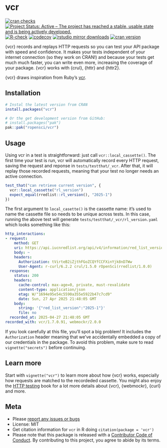 
# vcr

<!-- README.md is generated from README.Rmd. Please edit that file -->

[![cran
checks](https://badges.cranchecks.info/worst/vcr.svg)](https://CRAN.R-project.org/package=vcr)
[![Project Status: Active – The project has reached a stable, usable
state and is being actively
developed.](https://www.repostatus.org/badges/latest/active.svg)](https://www.repostatus.org/#active)
[![R-check](https://github.com/ropensci/vcr/workflows/R-check/badge.svg)](https://github.com/ropensci/vcr/actions/)
[![codecov](https://codecov.io/gh/ropensci/vcr/branch/main/graph/badge.svg)](https://app.codecov.io/gh/ropensci/vcr)
[![rstudio mirror
downloads](https://cranlogs.r-pkg.org/badges/vcr)](https://github.com/r-hub/cranlogs.app)
[![cran
version](https://www.r-pkg.org/badges/version/vcr)](https://cran.r-project.org/package=vcr)

{vcr} records and replays HTTP requests so you can test your API package
with speed and confidence. It makes your tests independent of your
internet connection (so they work on CRAN!) and because your tests get
much much faster, you can write even more, increasing the coverage of
your package. {vcr} works with {crul}, {httr} and {httr2}.

{vcr} draws inspiration from Ruby’s [vcr](https://github.com/vcr/vcr).

## Installation

``` r
# Instal the latest version from CRAN
install.packages("vcr")

# Or the get development version from GitHub:
# install.packages("pak")
pak::pak("ropensci/vcr")
```

## Usage

Using vcr in a test is straightforward: just call
`vcr::local_cassette()`. The first time your test is run, vcr will
automatically record every HTTP request, saving the request and reponse
in `tests/testthat/_vcr`. After that, it will replay those recorded
requests, meaning that your test no longer needs an active connection.

``` r
test_that("can retrieve current version", {
  vcr::local_cassette("rl_version")
  expect_equal(rredlist::rl_version(), "2025-1")
})
```

The first argument to `local_casette()` is the cassette name: it’s used
to name the cassette file so needs to be unique across tests. In this
case, running the above test will generate
`tests/testthat/_vcr/rl_version.yaml` which looks something like this:

``` yaml
http_interactions:
- request:
    method: GET
    uri: https://api.iucnredlist.org/api/v4/information/red_list_version
    body: ~
    headers:
      Authorization: tVirteB2iZjthFGoZCQYfCCFXinYjk8nD7Ww
      User-Agent: r-curl/6.2.2 crul/1.5.0 rOpenSci(rredlist/1.0.0)
  response:
    status: 200
    headers:
      cache-control: max-age=0, private, must-revalidate
      content-type: application/json
      etag: W/"1694e95e54c5590a355e5922b47c7cd9"
      date: Sun, 27 Apr 2025 21:48:05 GMT
    body:
      string: '{"red_list_version":"2025-1"}'
      file: no
  recorded_at: 2025-04-27 21:48:05 GMT
recorded_with: vcr/1.7.0.91, webmockr/2.0.0
```

If you look carefully at this file, you’ll spot a big problem! It
includes the `Authorization` header meaning that we’ve accidentally
embedded a copy of our credentials in the package. To avoid this
problem, make sure to read `vignette("secrets")` before continuing.

## Learn more

Start with `vignette("vcr")` to learn more about how {vcr} works,
especially how requests are matched to the recordeded cassette. You
might also enjoy the [HTTP
testing](https://books.ropensci.org/http-testing/) book for a lot more
details about {vcr}, {webmockr}, {curl} and more.

## Meta

- Please [report any issues or
  bugs](https://github.com/ropensci/vcr/issues)
- License: MIT
- Get citation information for `vcr` in R doing
  `citation(package = 'vcr')`
- Please note that this package is released with a [Contributor Code of
  Conduct](https://ropensci.org/code-of-conduct/). By contributing to
  this project, you agree to abide by its terms.
